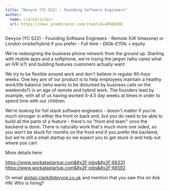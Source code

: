 ```yaml
---
title: "Devyce (YC S22) : Founding Software Engineers"
author:
  name: clarkalistair
  url: https://news.ycombinator.com/item?id=40566598
---
```

Devyce (YC S22) - Founding Software Engineers - Remote (UK timezone) or London onsite&#x2F;hybrid if you prefer - Full time - £60k-£110k + equity

We&#x27;re redesigning the business phone network from the ground up. Starting with mobile apps and a softphone, we&#x27;re losing the jargon (who cares what an IVR is?) and building features customers actually want.

We try to be flexible around work and don&#x27;t believe in regular 60-hour weeks. One key aim of our product is to help employees maintain a healthy work&#x2F;life balance (who wants to be disturbed by business calls on the weekends?) in an age of remote and hybrid work. The founders lead by example, with all of us having worked 4-4.5 day weeks at times in order to spend time with our children.

We&#x27;re looking for full stack software engineers - doesn&#x27;t matter if you&#x27;re much stronger in either the front or back end, but you do need to be able to build all the parts of a feature - there&#x27;s no &quot;front end team&quot; once the backend is done. There is naturally work that&#x27;s much more one sided, so you won&#x27;t be stuck for months on the front end if you prefer the backend, but we&#x27;re still a small startup so we expect you to get stuck in and help out where you can!

More details here:

<a href="https:&#x2F;&#x2F;www.workatastartup.com&#x2F;jobs&#x2F;66331" rel="nofollow">https:&#x2F;&#x2F;www.workatastartup.com&#x2F;jobs&#x2F;66331</a>
<a href="https:&#x2F;&#x2F;www.workatastartup.com&#x2F;jobs&#x2F;66592" rel="nofollow">https:&#x2F;&#x2F;www.workatastartup.com&#x2F;jobs&#x2F;66592</a>

Or email alistair.clark@devyce.co.uk and mention that you saw this on Ask HN: Who is hiring?
